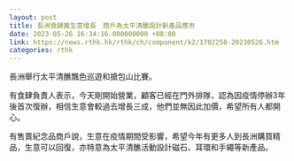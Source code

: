 ```yaml
---
layout: post
title: 長洲食肆冀生意增長　商戶為太平清醮設計新產品應市
date: 2023-05-26 16:34:16.000000000 +08:00
link: https://news.rthk.hk/rthk/ch/component/k2/1702258-20230526.htm
categories: rthk
---
```


長洲舉行太平清醮飄色巡遊和搶包山比賽。

有食肆負責人表示，今天剛開始營業，顧客已經在門外排隊，認為因疫情停辦3年後首次復辦，相信生意會較過去增長三成，他們並無因此加價，希望所有人都開心。

有售賣紀念品商戶說，生意在疫情期間受影響，希望今年有更多人到長洲購買精品，生意可以回復，亦特意為太平清醮活動設計磁石、耳環和手繩等新產品。
